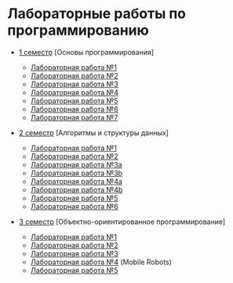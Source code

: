 # Лабораторные работы по программированию

* [1 семестр](1%20sem) [Основы программирования]
  * [Лабораторная работа №1](1%20sem/1)
  * [Лабораторная работа №2](1%20sem/2)
  * [Лабораторная работа №3](1%20sem/3)
  * [Лабораторная работа №4](1%20sem/4)
  * [Лабораторная работа №5](1%20sem/5)
  * [Лабораторная работа №6](1%20sem/6)
  * [Лабораторная работа №7](1%20sem/7)

* [2 семестр](2%20sem) [Алгоритмы и структуры данных]
  * [Лабораторная работа №1](2%20sem/1)
  * [Лабораторная работа №2](2%20sem/2)
  * [Лабораторная работа №3a](2%20sem/3a)
  * [Лабораторная работа №3b](2%20sem/3b)
  * [Лабораторная работа №4a](2%20sem/4a)
  * [Лабораторная работа №4b](2%20sem/4b)
  * [Лабораторная работа №5](https://github.com/MyLibh/ChromaticBinarySearchTree)
  * [Лабораторная работа №6](2%20sem/6)

* [3 семестр](3%20sem) [Объектно-ориентированное программирование]
  * [Лабораторная работа №1](3%20sem/1)
  * [Лабораторная работа №2](3%20sem/2)
  * [Лабораторная работа №3](3%20sem/3)
  * [Лабораторная работа №4](https://github.com/MyLibh/MobileRobots) (Mobile Robots)
  * [Лабораторная работа №5]()
